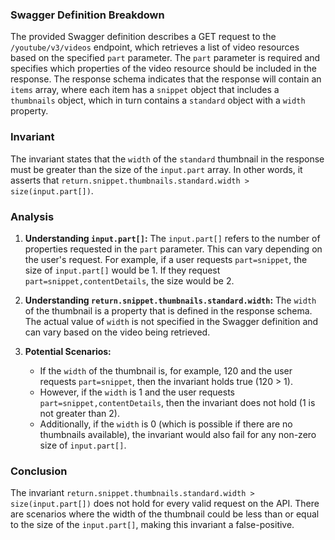 ### Swagger Definition Breakdown
The provided Swagger definition describes a GET request to the `/youtube/v3/videos` endpoint, which retrieves a list of video resources based on the specified `part` parameter. The `part` parameter is required and specifies which properties of the video resource should be included in the response. The response schema indicates that the response will contain an `items` array, where each item has a `snippet` object that includes a `thumbnails` object, which in turn contains a `standard` object with a `width` property.

### Invariant
The invariant states that the `width` of the `standard` thumbnail in the response must be greater than the size of the `input.part` array. In other words, it asserts that `return.snippet.thumbnails.standard.width > size(input.part[])`.

### Analysis
1. **Understanding `input.part[]`:** The `input.part[]` refers to the number of properties requested in the `part` parameter. This can vary depending on the user's request. For example, if a user requests `part=snippet`, the size of `input.part[]` would be 1. If they request `part=snippet,contentDetails`, the size would be 2.

2. **Understanding `return.snippet.thumbnails.standard.width`:** The `width` of the thumbnail is a property that is defined in the response schema. The actual value of `width` is not specified in the Swagger definition and can vary based on the video being retrieved.

3. **Potential Scenarios:** 
   - If the `width` of the thumbnail is, for example, 120 and the user requests `part=snippet`, then the invariant holds true (120 > 1).
   - However, if the `width` is 1 and the user requests `part=snippet,contentDetails`, then the invariant does not hold (1 is not greater than 2).
   - Additionally, if the `width` is 0 (which is possible if there are no thumbnails available), the invariant would also fail for any non-zero size of `input.part[]`.

### Conclusion
The invariant `return.snippet.thumbnails.standard.width > size(input.part[])` does not hold for every valid request on the API. There are scenarios where the width of the thumbnail could be less than or equal to the size of the `input.part[]`, making this invariant a false-positive.
